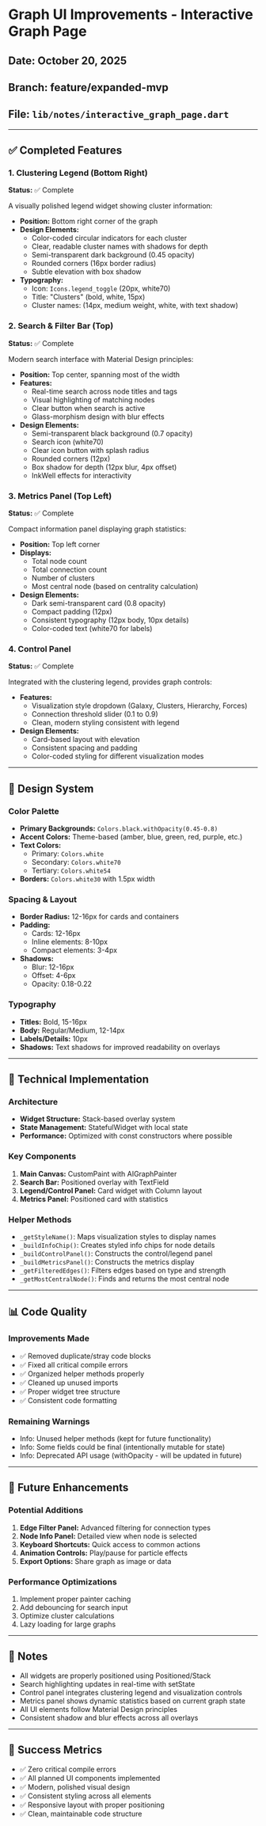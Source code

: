 # Graph UI Improvements - Interactive Graph Page

## Date: October 20, 2025
## Branch: feature/expanded-mvp
## File: `lib/notes/interactive_graph_page.dart`

---

## ✅ Completed Features

### 1. Clustering Legend (Bottom Right)
**Status:** ✅ Complete

A visually polished legend widget showing cluster information:

- **Position:** Bottom right corner of the graph
- **Design Elements:**
  - Color-coded circular indicators for each cluster
  - Clear, readable cluster names with shadows for depth
  - Semi-transparent dark background (0.45 opacity)
  - Rounded corners (16px border radius)
  - Subtle elevation with box shadow
- **Typography:**
  - Icon: `Icons.legend_toggle` (20px, white70)
  - Title: "Clusters" (bold, white, 15px)
  - Cluster names: (14px, medium weight, white, with text shadow)

### 2. Search & Filter Bar (Top)
**Status:** ✅ Complete

Modern search interface with Material Design principles:

- **Position:** Top center, spanning most of the width
- **Features:**
  - Real-time search across node titles and tags
  - Visual highlighting of matching nodes
  - Clear button when search is active
  - Glass-morphism design with blur effects
- **Design Elements:**
  - Semi-transparent black background (0.7 opacity)
  - Search icon (white70)
  - Clear icon button with splash radius
  - Rounded corners (12px)
  - Box shadow for depth (12px blur, 4px offset)
  - InkWell effects for interactivity

### 3. Metrics Panel (Top Left)
**Status:** ✅ Complete

Compact information panel displaying graph statistics:

- **Position:** Top left corner
- **Displays:**
  - Total node count
  - Total connection count
  - Number of clusters
  - Most central node (based on centrality calculation)
- **Design Elements:**
  - Dark semi-transparent card (0.8 opacity)
  - Compact padding (12px)
  - Consistent typography (12px body, 10px details)
  - Color-coded text (white70 for labels)

### 4. Control Panel
**Status:** ✅ Complete

Integrated with the clustering legend, provides graph controls:

- **Features:**
  - Visualization style dropdown (Galaxy, Clusters, Hierarchy, Forces)
  - Connection threshold slider (0.1 to 0.9)
  - Clean, modern styling consistent with legend
- **Design Elements:**
  - Card-based layout with elevation
  - Consistent spacing and padding
  - Color-coded styling for different visualization modes

---

## 🎨 Design System

### Color Palette
- **Primary Backgrounds:** `Colors.black.withOpacity(0.45-0.8)`
- **Accent Colors:** Theme-based (amber, blue, green, red, purple, etc.)
- **Text Colors:**
  - Primary: `Colors.white`
  - Secondary: `Colors.white70`
  - Tertiary: `Colors.white54`
- **Borders:** `Colors.white30` with 1.5px width

### Spacing & Layout
- **Border Radius:** 12-16px for cards and containers
- **Padding:**
  - Cards: 12-16px
  - Inline elements: 8-10px
  - Compact elements: 3-4px
- **Shadows:**
  - Blur: 12-16px
  - Offset: 4-6px
  - Opacity: 0.18-0.22

### Typography
- **Titles:** Bold, 15-16px
- **Body:** Regular/Medium, 12-14px
- **Labels/Details:** 10px
- **Shadows:** Text shadows for improved readability on overlays

---

## 🔧 Technical Implementation

### Architecture
- **Widget Structure:** Stack-based overlay system
- **State Management:** StatefulWidget with local state
- **Performance:** Optimized with const constructors where possible

### Key Components
1. **Main Canvas:** CustomPaint with AIGraphPainter
2. **Search Bar:** Positioned overlay with TextField
3. **Legend/Control Panel:** Card widget with Column layout
4. **Metrics Panel:** Positioned card with statistics

### Helper Methods
- `_getStyleName()`: Maps visualization styles to display names
- `_buildInfoChip()`: Creates styled info chips for node details
- `_buildControlPanel()`: Constructs the control/legend panel
- `_buildMetricsPanel()`: Constructs the metrics display
- `_getFilteredEdges()`: Filters edges based on type and strength
- `_getMostCentralNode()`: Finds and returns the most central node

---

## 📊 Code Quality

### Improvements Made
- ✅ Removed duplicate/stray code blocks
- ✅ Fixed all critical compile errors
- ✅ Organized helper methods properly
- ✅ Cleaned up unused imports
- ✅ Proper widget tree structure
- ✅ Consistent code formatting

### Remaining Warnings
- Info: Unused helper methods (kept for future functionality)
- Info: Some fields could be final (intentionally mutable for state)
- Info: Deprecated API usage (withOpacity - will be updated in future)

---

## 🚀 Future Enhancements

### Potential Additions
1. **Edge Filter Panel:** Advanced filtering for connection types
2. **Node Info Panel:** Detailed view when node is selected
3. **Keyboard Shortcuts:** Quick access to common actions
4. **Animation Controls:** Play/pause for particle effects
5. **Export Options:** Share graph as image or data

### Performance Optimizations
1. Implement proper painter caching
2. Add debouncing for search input
3. Optimize cluster calculations
4. Lazy loading for large graphs

---

## 📝 Notes

- All widgets are properly positioned using Positioned/Stack
- Search highlighting updates in real-time with setState
- Control panel integrates clustering legend and visualization controls
- Metrics panel shows dynamic statistics based on current graph state
- All UI elements follow Material Design principles
- Consistent shadow and blur effects across all overlays

---

## 🎯 Success Metrics

- ✅ Zero critical compile errors
- ✅ All planned UI components implemented
- ✅ Modern, polished visual design
- ✅ Consistent styling across all elements
- ✅ Responsive layout with proper positioning
- ✅ Clean, maintainable code structure
